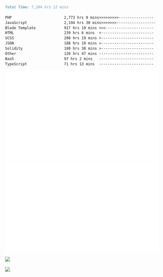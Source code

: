 <!--START_SECTION:waka-->

```markdown
Total Time: 7,264 hrs 12 mins

PHP                        2,773 hrs 9 mins>>>>>>>>>----------------   37.52 %
JavaScript                 2,194 hrs 30 mins>>>>>>>------------------   29.69 %
Blade Template             917 hrs 10 mins >>>----------------------   12.41 %
HTML                       239 hrs 6 mins  >------------------------   03.24 %
SCSS                       208 hrs 19 mins >------------------------   02.82 %
JSON                       188 hrs 10 mins >------------------------   02.55 %
Solidity                   180 hrs 38 mins >------------------------   02.44 %
Other                      126 hrs 47 mins -------------------------   01.72 %
Bash                       97 hrs 2 mins   -------------------------   01.31 %
TypeScript                 71 hrs 13 mins  -------------------------   00.96 %
```

<!--END_SECTION:waka-->

![](https://raw.githubusercontent.com/DrMaxis/github-stats-transparent/output/generated/overview.svg)
![](https://raw.githubusercontent.com/DrMaxis/github-stats-transparent/output/generated/languages.svg)

![](https://git-readme-stats-drmaxis-projects.vercel.app/api?username=drmaxis&show_icons=true&theme=outrun&count_private=true&show=reviews,discussions_started,discussions_answered,prs_merged,prs_merged_percentage&custom_title=2024%20Github%20Rank)
 
<a href="https://count.getloli.com/"><img src="https://count.getloli.com/get/@:maxis-the-alchemist?theme=rule34"></a>
<!-- https://count.getloli.com/get/@alchemist?theme=rule34 -->
<br>
